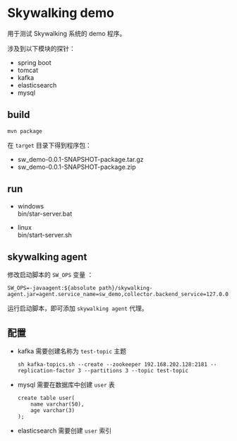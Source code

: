 # Skywalking demo
用于测试 Skywalking 系统的 demo 程序。

涉及到以下模块的探针：
- spring boot
- tomcat
- kafka
- elasticsearch
- mysql

## build
```$xslt
mvn package
```
在 `target` 目录下得到程序包：
- sw_demo-0.0.1-SNAPSHOT-package.tar.gz
- sw_demo-0.0.1-SNAPSHOT-package.zip

## run
- windows  
    bin/star-server.bat

- linux  
    bin/start-server.sh
 
## skywalking agent

修改启动脚本的 `SW_OPS` 变量 ：
```$xslt
SW_OPS=-javaagent:${absolute path}/skywalking-agent.jar=agent.service_name=sw_demo,collector.backend_service=127.0.0:11800
```

运行启动脚本，即可添加 `skywalking agent` 代理。

## 配置
- kafka 需要创建名称为 `test-topic` 主题
    ```$xslt
    sh kafka-topics.sh --create --zookeeper 192.168.202.128:2181 --replication-factor 3 --partitions 3 --topic test-topic
    ```
- mysql 需要在数据库中创建 `user` 表
    ```$xslt
    create table user(
        name varchar(50),
        age varchar(3)
    );
    ```
- elasticsearch 需要创建 `user` 索引